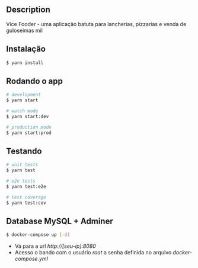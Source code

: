
## Description

Vice Fooder - uma aplicação batuta para lancherias, pizzarias e venda de guloseimas mil

## Instalação

```bash
$ yarn install
```

## Rodando o app

```bash
# development
$ yarn start

# watch mode
$ yarn start:dev

# production mode
$ yarn start:prod
```

## Testando

```bash
# unit tests
$ yarn test

# e2e tests
$ yarn test:e2e

# test coverage
$ yarn test:cov
```

## Database MySQL + Adminer

```bash
$ docker-compose up [-d]
```

- Vá para a url *http://[seu-ip]:8080*
- Acesso o bando com o usuário *root* a senha definida no arquivo *docker-compose.yml*
